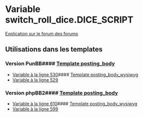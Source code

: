 # Variable switch_roll_dice.DICE_SCRIPT
[Explication sur le forum des forums](http://forum.forumactif.com/t294113-listing-des-variables#switch_roll_dice.DICE_SCRIPT)
## Utilisations dans les templates
### Version PunBB#### [Template posting_body](punbb/posting_body.md)
* [Variable à la ligne 530](../punbb/posting_body.tpl#L530)#### [Template posting_body_wysiwyg](punbb/posting_body_wysiwyg.md)
* [Variable à la ligne 529](../punbb/posting_body_wysiwyg.tpl#L529)
### Version phpBB2#### [Template posting_body](subsilver/posting_body.md)
* [Variable à la ligne 610](../subsilver/posting_body.tpl#L610)#### [Template posting_body_wysiwyg](subsilver/posting_body_wysiwyg.md)
* [Variable à la ligne 599](../subsilver/posting_body_wysiwyg.tpl#L599)